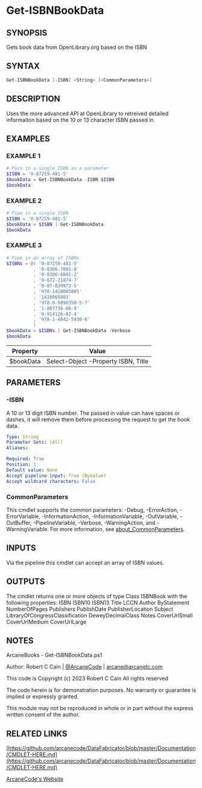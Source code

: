 # Get-ISBNBookData

## SYNOPSIS

Gets book data from OpenLibrary.org based on the ISBN

## SYNTAX

```powershell
Get-ISBNBookData [-ISBN] <String> [<CommonParameters>]
```

## DESCRIPTION

Uses the more advanced API at OpenLibrary to retreived detailed informaiton
based on the 10 or 13 character ISBN passed in.

## EXAMPLES

### EXAMPLE 1

```powershell
# Pass in a single ISBN as a parameter
$ISBN = '0-87259-481-5'
$bookData = Get-ISBNBookData -ISBN $ISBN
$bookData
```

### EXAMPLE 2

```powershell
# Pipe in a single ISBN
$ISBN = '0-87259-481-5'
$bookData = $ISBN | Get-ISBNBookData
$bookData
```

### EXAMPLE 3

```powershell
# Pipe in an array of ISBNs
$ISBNs = @( '0-87259-481-5'
          , '0-8306-7801-8'
          , '0-8306-6801-2'
          , '0-672-21874-7'
          , '0-07-830973-5'
          , '978-1418065805'
          , '1418065803'
          , '978-0-9890350-5-7'
          , '1-887736-06-9'
          , '0-914126-02-4'
          , '978-1-4842-5930-6'
          )
$bookData = $ISBNs | Get-ISBNBookData -Verbose
$bookData
```

Property | Value
| ----- | ------ |
$bookData | Select-Object -Property ISBN, Title

## PARAMETERS

### -ISBN

A 10 or 13 digit ISBN number.
The passed in value can have spaces or dashes,
it will remove them before processing the request to get the book data.

```yaml
Type: String
Parameter Sets: (All)
Aliases:

Required: True
Position: 1
Default value: None
Accept pipeline input: True (ByValue)
Accept wildcard characters: False
```

### CommonParameters

This cmdlet supports the common parameters: -Debug, -ErrorAction, -ErrorVariable, -InformationAction, -InformationVariable, -OutVariable, -OutBuffer, -PipelineVariable, -Verbose, -WarningAction, and -WarningVariable. For more information, see [about_CommonParameters](http://go.microsoft.com/fwlink/?LinkID=113216).

## INPUTS

Via the pipeline this cmdlet can accept an array of ISBN values.

## OUTPUTS

The cmdlet returns one or more objects of type Class ISBNBook with the
following properties:
ISBN
ISBN10
ISBN13
Title
LCCN
Author
ByStatement
NumberOfPages
Publishers
PublishDate
PublisherLocation
Subject
LibraryOfCongressClassification
DeweyDecimalClass
Notes
CoverUrlSmall
CoverUrlMedium
CoverUrlLarge

## NOTES

ArcaneBooks - Get-ISBNBookData.ps1

Author: Robert C Cain | [@ArcaneCode](https://twitter.com/arcanecode) | arcane@arcanetc.com

This code is Copyright (c) 2023 Robert C Cain All rights reserved

The code herein is for demonstration purposes.
No warranty or guarantee is implied or expressly granted.

This module may not be reproduced in whole or in part without
the express written consent of the author.

## RELATED LINKS

[https://github.com/arcanecode/DataFabricator/blob/master/Documentation/CMDLET-HERE.md](https://github.com/arcanecode/DataFabricator/blob/master/Documentation/CMDLET-HERE.md)

[ArcaneCode's Website](http://arcanecode.me)
